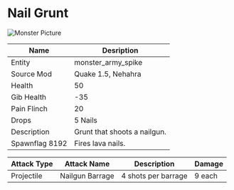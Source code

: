 # Nail Grunt
![Monster Picture](https://github.com/JosiahJack/Keep/blob/master/readmesrc/grunt_spike.png)

|Name  |Desription|
|------|-------------|
|Entity|monster_army_spike|
|Source Mod|Quake 1.5, Nehahra|
|Health|50|
|Gib Health|-35|
|Pain Flinch|20|
|Drops|5 Nails|
|Description|Grunt that shoots a nailgun.|
|Spawnflag 8192|Fires lava nails.|

|Attack Type|Attack Name|Description|Damage|
|-----------|-----------|-----------|------|
|Projectile |Nailgun Barrage|4 shots per barrage|9 each|